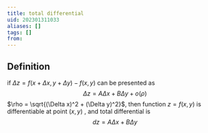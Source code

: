 ```yaml
---
title: total differential
uid: 202301311033
aliases: []
tags: []
from:
---
```


## Definition

if $\Delta z = f(x + \Delta x,y + \Delta y) -f(x,y)$ can be presented as $$\Delta z = A\Delta x + B\Delta y + o(\rho)$$
$\rho = \sqrt{(\Delta x)^2 + (\Delta y)^2}$, then function $z = f(x,y)$ is differentiable at point $(x,y)$ , and total differential is $$dz = A\Delta x + B\Delta y$$
